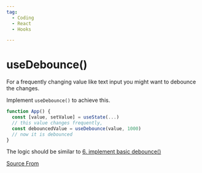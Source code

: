 ```yaml
---
tag:
  - Coding
  - React
  - Hooks

---
```

  
# useDebounce()

For a frequently changing value like text input you might want to debounce the changes.

Implement `useDebounce()` to achieve this.

```ts
function App() {
  const [value, setValue] = useState(...)
  // this value changes frequently, 
  const debouncedValue = useDebounce(value, 1000)
  // now it is debounced
}
```

The logic should be similar to [6\. implement basic debounce()](/problem/implement-basic-debounce)


[Source From](https://bigfrontend.dev/react/useDebounce)

  